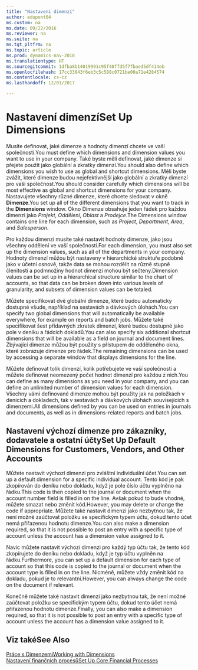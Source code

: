 ```yaml
---
title: "Nastavení dimenzí"
author: edupont04
ms.custom: na
ms.date: 09/22/2016
ms.reviewer: na
ms.suite: na
ms.tgt_pltfrm: na
ms.topic: article
ms.prod: dynamics-nav-2018
ms.translationtype: HT
ms.sourcegitcommit: 1dfba8b14019991c95f40ffd5f7fbaed5df414eb
ms.openlocfilehash: 17cc33043f6eb3c5c588c0721be00a71e4284574
ms.contentlocale: cs-cz
ms.lasthandoff: 12/01/2017

---
```


# <a name="set-up-dimensions"></a><span data-ttu-id="92191-102">Nastavení dimenzí</span><span class="sxs-lookup"><span data-stu-id="92191-102">Set Up Dimensions</span></span>
<span data-ttu-id="92191-103">Musíte definovat, jaké dimenze a hodnoty dimenzí chcete ve vaší společnosti.</span><span class="sxs-lookup"><span data-stu-id="92191-103">You must define which dimensions and dimension values you want to use in your company.</span></span> <span data-ttu-id="92191-104">Také byste měli definovat, jaké dimenze si přejete použít jako globální a zkratky dimenzí.</span><span class="sxs-lookup"><span data-stu-id="92191-104">You should also define which dimensions you wish to use as global and shortcut dimensions.</span></span> <span data-ttu-id="92191-105">Měli byste zvážit, které dimenze budou nejefektivnější jako globální a zkratky dimenzí pro vaši společnost.</span><span class="sxs-lookup"><span data-stu-id="92191-105">You should consider carefully which dimensions will be most effective as global and shortcut dimensions for your company.</span></span>  
<span data-ttu-id="92191-106">Nastavujete všechny různé dimenze, které chcete sledovat v okně **Dimenze**.</span><span class="sxs-lookup"><span data-stu-id="92191-106">You set up all of the different dimensions that you want to track in the **Dimensions** window.</span></span> <span data-ttu-id="92191-107">Okno Dimenze obsahuje jeden řádek pro každou dimenzi jako *Projekt*, *Oddělení*, *Oblast* a *Prodejce*.</span><span class="sxs-lookup"><span data-stu-id="92191-107">The Dimensions window contains one line for each dimension, such as *Project*, *Department*, *Area*, and *Salesperson*.</span></span>  

<span data-ttu-id="92191-108">Pro každou dimenzi musíte také nastavit hodnoty dimenze, jako jsou všechny oddělení ve vaší společnosti.</span><span class="sxs-lookup"><span data-stu-id="92191-108">For each dimension, you must also set up the dimension values, such as all of the departments in your company.</span></span> <span data-ttu-id="92191-109">Hodnoty dimenzí můžou být nastaveny v hierarchické struktuře podobně jako v účetní osnově, takže data se mohou rozdělit na různě stupně členitosti a podmnožiny hodnot dimenzí mohou být sečteny.</span><span class="sxs-lookup"><span data-stu-id="92191-109">Dimension values can be set up in a hierarchical structure similar to the chart of accounts, so that data can be broken down into various levels of granularity, and subsets of dimension values can be totaled.</span></span>  

<span data-ttu-id="92191-110">Můžete specifikovat dvě globální dimenze, které budou automaticky dostupné všude, například na sestavách a dávkových úlohách.</span><span class="sxs-lookup"><span data-stu-id="92191-110">You can specify two global dimensions that will automatically be available everywhere, for example on reports and batch jobs.</span></span> <span data-ttu-id="92191-111">Můžete také specifikovat šest přídavných zkratek dimenzí, které budou dostupné jako pole v deníku a řádcích dokladů.</span><span class="sxs-lookup"><span data-stu-id="92191-111">You can also specify six additional shortcut dimensions that will be available as a field on journal and document lines.</span></span> <span data-ttu-id="92191-112">Zbývající dimenze můžou být použity s přístupem do odděleného okna, které zobrazuje dimenze pro řádek.</span><span class="sxs-lookup"><span data-stu-id="92191-112">The remaining dimensions can be used by accessing a separate window that displays dimensions for the line.</span></span>  

<span data-ttu-id="92191-113">Můžete definovat tolik dimenzí, kolik potřebujete ve vaší společnosti a můžete definovat neomezený počet hodnot dimenzí pro každou z nich.</span><span class="sxs-lookup"><span data-stu-id="92191-113">You can define as many dimensions as you need in your company, and you can define an unlimited number of dimension values for each dimension.</span></span> <span data-ttu-id="92191-114">Všechny vámi definované dimenze mohou být použity jak na položkách v denících a  dokladech, tak v sestavách a dávkových úlohách souvisejících s dimenzemi.</span><span class="sxs-lookup"><span data-stu-id="92191-114">All dimensions defined by you can be used on entries in journals and documents, as well as in dimensions-related reports and batch jobs.</span></span>  

## <a name="set-up-default-dimensions-for-customers-vendors-and-other-accounts"></a><span data-ttu-id="92191-115">Nastavení výchozí dimenze pro zákazníky, dodavatele a ostatní účty</span><span class="sxs-lookup"><span data-stu-id="92191-115">Set Up Default Dimensions for Customers, Vendors, and Other Accounts</span></span>
<span data-ttu-id="92191-116">Můžete nastavit výchozí dimenzi pro zvláštní individuální účet.</span><span class="sxs-lookup"><span data-stu-id="92191-116">You can set up a default dimension for a specific individual account.</span></span> <span data-ttu-id="92191-117">Tento kód je pak zkopírován do deníku nebo dokladu, když je pole číslo účtu vyplněno na řádku.</span><span class="sxs-lookup"><span data-stu-id="92191-117">This code is then copied to the journal or document when the account number field is filled in on the line.</span></span> <span data-ttu-id="92191-118">Avšak pokud to bude vhodné, můžete smazat nebo změnit kód.</span><span class="sxs-lookup"><span data-stu-id="92191-118">However, you may delete or change the code if appropriate.</span></span> <span data-ttu-id="92191-119">Můžete také nastavit dimenzi jako nezbytnou tak, že není možné zaúčtovat položku se specifickým typem účtu, dokud tento účet nemá přiřazenou hodnotu dimenze.</span><span class="sxs-lookup"><span data-stu-id="92191-119">You can also make a dimension required, so that it is not possible to post an entry with a specific type of account unless the account has a dimension value assigned to it.</span></span>  

<span data-ttu-id="92191-120">Navíc můžete nastavit výchozí dimenzi pro každý typ účtu tak, že tento kód zkopírujete do deníku nebo dokladu, když je typ účtu vyplněn na řádku.</span><span class="sxs-lookup"><span data-stu-id="92191-120">Furthermore, you can set up a default dimension for each type of account so that this code is copied to the journal or document when the account type is filled in on the line.</span></span> <span data-ttu-id="92191-121">Nicméně, můžete vždy změnit kód na dokladu, pokud je to relevantní.</span><span class="sxs-lookup"><span data-stu-id="92191-121">However, you can always change the code on the document if relevant.</span></span>  

<span data-ttu-id="92191-122">Konečně můžete také nastavit dimenzi jako nezbytnou tak, že není možné zaúčtovat položku se specifickým typem účtu, dokud tento účet nemá přiřazenou hodnotu dimenze.</span><span class="sxs-lookup"><span data-stu-id="92191-122">Finally, you can also make a dimension required, so that it is not possible to post an entry with a specific type of account unless the account has a dimension value assigned to it.</span></span>

## <a name="see-also"></a><span data-ttu-id="92191-123">Viz také</span><span class="sxs-lookup"><span data-stu-id="92191-123">See Also</span></span>
[<span data-ttu-id="92191-124">Práce s Dimenzemi</span><span class="sxs-lookup"><span data-stu-id="92191-124">Working with Dimensions</span></span>](finance-dimensions.md)  
[<span data-ttu-id="92191-125">Nastavení finančních procesů</span><span class="sxs-lookup"><span data-stu-id="92191-125">Set Up Core Financial Processes</span></span>](finance-setup-finance.md)

